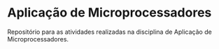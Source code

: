 # Aplicação de Microprocessadores
Repositório para as atividades realizadas na disciplina de Aplicação de Microprocessadores.
